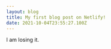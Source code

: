 ```yaml
---
layout: blog
title: My first blog post on Netlify!
date: 2021-10-04T23:55:27.100Z
---
```

I am losing it.
